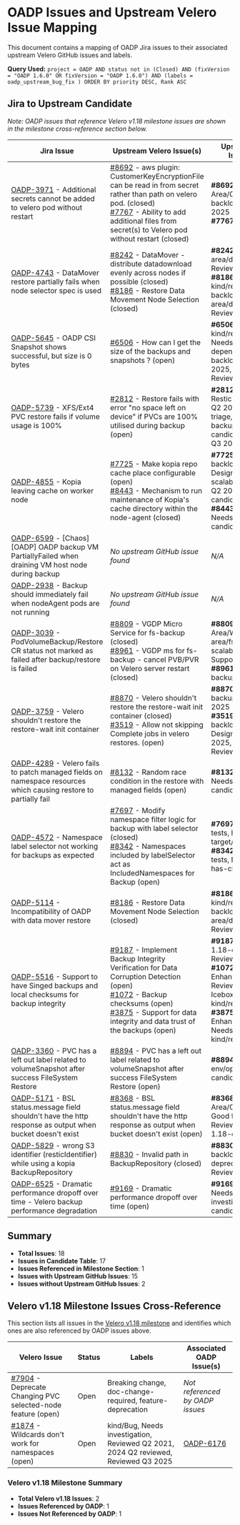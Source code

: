 # OADP Issues and Upstream Velero Issue Mapping

This document contains a mapping of OADP Jira issues to their associated upstream Velero GitHub issues and labels.

**Query Used:** `project = OADP AND status not in (Closed) AND (fixVersion = "OADP 1.6.0" OR fixVersion = "OADP 1.6.0") AND (labels = oadp_upstream_bug_fix ) ORDER BY priority DESC, Rank ASC`

## Jira to Upstream Candidate

*Note: OADP issues that reference Velero v1.18 milestone issues are shown in the milestone cross-reference section below.*

| Jira Issue | Upstream Velero Issue(s) | Upstream Velero Issue Labels |
|------------|---------------------------|------------------------------|
| [OADP-3971](https://issues.redhat.com/browse/OADP-3971) - Additional secrets cannot be added to velero pod without restart | [#8692](https://github.com/vmware-tanzu/velero/issues/8692) - aws plugin: CustomerKeyEncryptionFile can be read in from secret rather than path on velero pod. (closed)<br>[#7767](https://github.com/vmware-tanzu/velero/issues/7767) - Ability to add additional files from secret(s) to Velero pod without restart (closed) | **#8692**: Area/Cloud/AWS, backlog, Reviewed Q2 2025<br>**#7767**: *No labels* |
| [OADP-4743](https://issues.redhat.com/browse/OADP-4743) - DataMover restore partially fails when node selector spec is used | [#8242](https://github.com/vmware-tanzu/velero/issues/8242) - DataMover - distribute datadownload evenly across nodes if possible (closed)<br>[#8186](https://github.com/vmware-tanzu/velero/issues/8186) - Restore Data Movement Node Selection  (closed) | **#8242**: backlog, area/datamover, Reviewed Q3 2024<br>**#8186**: kind/requirement, backlog, area/datamover, Reviewed Q2 2025 |
| [OADP-5645](https://issues.redhat.com/browse/OADP-5645) - OADP CSI Snapshot shows successful, but size is 0 bytes | [#6506](https://github.com/vmware-tanzu/velero/issues/6506) - How can I get the size of the backups and snapshots ? (open) | **#6506**: kind/requirement, Needs triage, depends-upstream, backlog, Reviewed Q2 2025, 1.18-candidate, Reviewed Q3 2025 |
| [OADP-5739](https://issues.redhat.com/browse/OADP-5739) - XFS/Ext4 PVC restore fails if volume usage is 100% | [#2812](https://github.com/vmware-tanzu/velero/issues/2812) - Restore fails with error "no space left on device" if PVCs are 100% utilised during backup (open) | **#2812**: kind/Bug, Restic - GA, Reviewed Q2 2021, Needs triage, area/fs-backup, 1.18-candidate, Reviewed Q3 2025 |
| [OADP-4855](https://issues.redhat.com/browse/OADP-4855) - Kopia leaving cache on worker node | [#7725](https://github.com/vmware-tanzu/velero/issues/7725) - Make kopia repo cache place configurable (open)<br>[#8443](https://github.com/vmware-tanzu/velero/issues/8443) - Mechanism to run maintenance of Kopia's cache directory within the node-agent (closed) | **#7725**: Performance, backlog, Needs Design, repository, scalability, Reviewed Q2 2025, 1.18-candidate<br>**#8443**: Needs info, Needs triage, 1.16-candidate |
| [OADP-6599](https://issues.redhat.com/browse/OADP-6599) - [Chaos][OADP] OADP backup VM PartiallyFailed when draining VM host node during backup | *No upstream GitHub issue found* | *N/A* |
| [OADP-2938](https://issues.redhat.com/browse/OADP-2938) - Backup should immediately fail when nodeAgent pods are not running | *No upstream GitHub issue found* | *N/A* |
| [OADP-3039](https://issues.redhat.com/browse/OADP-3039) - PodVolumeBackup/Restore CR status not marked as failed after backup/restore is failed | [#8809](https://github.com/vmware-tanzu/velero/issues/8809) - VGDP Micro Service for fs-backup (closed)<br>[#8961](https://github.com/vmware-tanzu/velero/issues/8961) - VGDP ms for fs-backup - cancel PVB/PVR on Velero server restart (closed) | **#8809**: Area/WindowsSupport, area/fs-backup, scalability, Area/NFS-Support<br>**#8961**: area/fs-backup |
| [OADP-3759](https://issues.redhat.com/browse/OADP-3759) - Velero shouldn't restore the restore-wait init container | [#8870](https://github.com/vmware-tanzu/velero/issues/8870) - Velero shouldn't restore the restore-wait init container (closed)<br>[#3519](https://github.com/vmware-tanzu/velero/issues/3519) - Allow not skipping Complete jobs in velero restores. (open) | **#8870**: area/fs-backup, Reviewed Q2 2025<br>**#3519**: Needs triage, backlog, Needs Design, Reviewed Q2 2025, 1.18-candidate, Reviewed Q3 2025 |
| [OADP-4289](https://issues.redhat.com/browse/OADP-4289) - Velero fails to patch managed fields on namespace resources which causing restore to partially fail | [#8132](https://github.com/vmware-tanzu/velero/issues/8132) - Random race condition in the restore with managed fields (open) | **#8132**: kind/Bug, Needs triage, 1.18-candidate |
| [OADP-4572](https://issues.redhat.com/browse/OADP-4572) - Namespace label selector not working for backups as expected | [#7697](https://github.com/vmware-tanzu/velero/pull/7697) - Modify namespace filter logic for backup with label selector (closed)<br>[#8342](https://github.com/vmware-tanzu/velero/pull/8342) - Namespaces included by labelSelector act as IncludedNamespaces for Backup (open) | **#7697**: has-unit-tests, has-changelog, target/FC<br>**#8342**: has-unit-tests, Documentation, has-changelog |
| [OADP-5114](https://issues.redhat.com/browse/OADP-5114) - Incompatibility of OADP with data mover restore | [#8186](https://github.com/vmware-tanzu/velero/issues/8186) - Restore Data Movement Node Selection  (closed) | **#8186**: kind/requirement, backlog, area/datamover, Reviewed Q2 2025 |
| [OADP-5516](https://issues.redhat.com/browse/OADP-5516) - Support to have Singed backups and local checksums for backup integrity | [#9187](https://github.com/vmware-tanzu/velero/issues/9187) - Implement Backup Integrity Verification for Data Corruption Detection (open)<br>[#1072](https://github.com/vmware-tanzu/velero/issues/1072) - Backup checksums (open)<br>[#3875](https://github.com/vmware-tanzu/velero/issues/3875) - Support for data integrity and data trust of the backups (open) | **#9187**: Needs triage, 1.18-candidate, Reviewed Q3 2025<br>**#1072**: Enhancement/User, Reviewed Q2 2021, Icebox, kind/requirement<br>**#3875**: Enhancement/User, Needs Product, kind/requirement |
| [OADP-3360](https://issues.redhat.com/browse/OADP-3360) - PVC has a left out label related to volumeSnapshot after success FileSystem Restore | [#8894](https://github.com/vmware-tanzu/velero/issues/8894) - PVC has a left out label related to volumeSnapshot after success FileSystem Restore (open) | **#8894**: Needs triage, env/openshift, 1.18-candidate |
| [OADP-5171](https://issues.redhat.com/browse/OADP-5171) - BSL status.message field shouldn't have the http response as output when bucket doesn't exist | [#8368](https://github.com/vmware-tanzu/velero/issues/8368) - BSL status.message field shouldn't have the http response as output when bucket doesn't exist (open) | **#8368**: Help wanted, Area/Cloud/Azure, Good first issue, Reviewed Q2 2025, 1.18-candidate |
| [OADP-5829](https://issues.redhat.com/browse/OADP-5829) - wrong S3 identifier (resticIdentifier) while using a kopia BackupRepository  | [#8830](https://github.com/vmware-tanzu/velero/issues/8830) - Invalid path in BackupRepository (closed) | **#8830**: Restic, backlog, restic-deprecate, repository, Reviewed Q2 2025 |
| [OADP-6525](https://issues.redhat.com/browse/OADP-6525) - Dramatic performance dropoff over time - Velero backup performance degradation | [#9169](https://github.com/vmware-tanzu/velero/issues/9169) - Dramatic performance dropoff over time (open) | **#9169**: Performance, Needs info, Needs investigation, 1.18-candidate |

## Summary

- **Total Issues**: 18
- **Issues in Candidate Table**: 17
- **Issues Referenced in Milestone Section**: 1
- **Issues with Upstream GitHub Issues**: 15
- **Issues without Upstream GitHub Issues**: 2

## Velero v1.18 Milestone Issues Cross-Reference

This section lists all issues in the [Velero v1.18 milestone](https://github.com/vmware-tanzu/velero/issues?q=is%3Aissue%20milestone%3Av1.18) and identifies which ones are also referenced by OADP issues above.

| Velero Issue | Status | Labels | Associated OADP Issue(s) |
|--------------|--------|--------|-------------------------|
| [#7904](https://github.com/vmware-tanzu/velero/issues/7904) - Deprecate Changing PVC selected-node feature (open) | Open | Breaking change, doc-change-required, feature-deprecation | *Not referenced by OADP issues* |
| [#1874](https://github.com/vmware-tanzu/velero/issues/1874) - Wildcards don't work for namespaces (open) | Open | kind/Bug, Needs investigation, Reviewed Q2 2021, 2024 Q2 reviewed, Reviewed Q3 2025 | [OADP-6176](https://issues.redhat.com/browse/OADP-6176) |

### Velero v1.18 Milestone Summary

- **Total Velero v1.18 Issues**: 2
- **Issues Referenced by OADP**: 1
- **Issues Not Referenced by OADP**: 1
